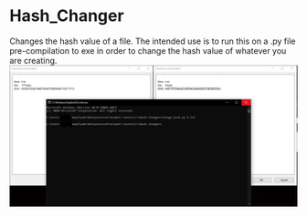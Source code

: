 # Hash_Changer
Changes the hash value of a file. The intended use is to run this on a .py file pre-compilation to exe in order to change the hash value of whatever you are creating. 
![alt text](https://github.com/aarondegrave/Hash_Changer/blob/main/example.PNG)
